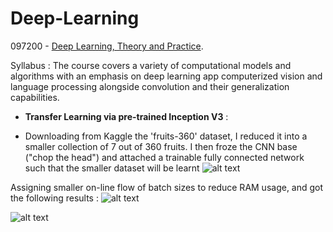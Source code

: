 # Deep-Learning

097200 - [Deep Learning, Theory and Practice](https://www.graduate.technion.ac.il/Subjects.Heb/?Sub=97200).

Syllabus : The course covers a variety of computational models and algorithms with an emphasis on deep learning
app computerized vision and language processing alongside convolution and their generalization capabilities.

- **Transfer Learning via pre-trained Inception V3** :

- Downloading from Kaggle the 'fruits-360' dataset, I reduced it into a smaller collection of 7 out of 360 fruits. I then froze the CNN base ("chop the head") and attached a trainable fully connected network such that the smaller dataset will be learnt 
![alt text](https://github.com/Daniboy370/Deep-Learning/blob/master/RNN_LSTM/output/inception_model.png)

Assigning smaller on-line flow of batch sizes to reduce RAM usage, and got the following results :
![alt text](https://github.com/Daniboy370/Deep-Learning/blob/master/RNN_LSTM/output/graph_table.png)

![alt text](https://github.com/Daniboy370/Deep-Learning/blob/master/RNN_LSTM/output/RNN_results.png)

